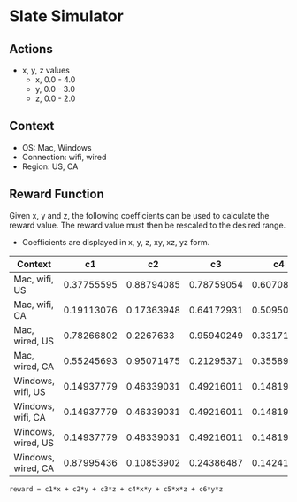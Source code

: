 # Slate Simulator

## Actions
- x, y, z values
  - x, 0.0 - 4.0
  - y, 0.0 - 3.0
  - z, 0.0 - 2.0

## Context
- OS: Mac, Windows
- Connection: wifi, wired
- Region: US, CA

## Reward Function

Given x, y and z, the following coefficients can be used to calculate the reward value. The reward value must then be rescaled to the desired range.

- Coefficients are displayed in x, y, z, xy, xz, yz form.

| Context | c1 | c2 | c3 |c4 |c5 |c6 |
| --- | --- | --- | --- | --- | --- | --- |
| Mac, wifi, US | 0.37755595 | 0.88794085 | 0.78759054 | 0.60708194 | 0.92570716 | 0.35602915 |
| Mac, wifi, CA | 0.19113076 | 0.17363948 | 0.64172931 | 0.5095073  | 0.45841506 | 0.43078203 |
| Mac, wired, US | 0.78266802 | 0.2267633 |  0.95940249 | 0.33171948 | 0.36201023 | 0.36354627 |
| Mac, wired, CA | 0.55245693 | 0.95071475 | 0.21295371 | 0.35589226 | 0.25239824 | 0.6135975 |
| Windows, wifi, US | 0.14937779 | 0.46339031 | 0.49216011 | 0.14819576 | 0.47126218 | 0.26317773 |
| Windows, wifi, CA | 0.14937779 | 0.46339031 | 0.49216011 | 0.14819576 | 0.47126218 | 0.26317773 |
| Windows, wired, US |0.14937779 | 0.46339031 | 0.49216011 | 0.14819576 | 0.47126218 | 0.26317773 |
| Windows, wired, CA | 0.87995436 | 0.10853902 | 0.24386487 | 0.14241173 | 0.30777027 | 0.14954826 |

```
reward = c1*x + c2*y + c3*z + c4*x*y + c5*x*z + c6*y*z
